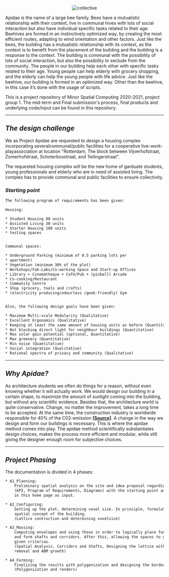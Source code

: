 <center> <img src="https://cdn.discordapp.com/attachments/784009094474366977/803614295744053258/unknown.png" alt="collective" style="width800px;"> </center>

Apidae is the name of a large  bee family. Bees have a mutualistic relationship with their context, live in communal hives with lots of social interaction but also have individual specific tasks related to their age. Beehives are formed in an instinctively optimized way, by creating the most efficient routes, adapting to wind orientation and other factors. 
Just like the bees, the building has a mutualistic relationship with its context, as the context is to benefit from the placement of the building and the building is a response to the context. The building is communal with the possibility of lots of social interaction, but also the possibility to seclude from the community. The people in our building help each other with specific tasks related to their age. Young people can help elderly with grocery shopping, and the elderly can help the young people with life advice. Just like the beehive, our building is formed in an optimized way. Other than the beehive, in this case it’s done with the usage of scripts.


This is a project repository of Minor Spatial Computing 2020-2021, project group 1. The mid-term and Final submission's process, final products and underlying code/input can be found in this repository. 
________________________________________________

## **_The design challenge_**

We as Project Apidae are requested to design a housing complex incorporating severalcommunal/public facilities for a cooperative live-work-playassociation at location "Rotterdam, The block between Vijverhofstraat, Zomerhofstraat, Schoterbosstraat, and Teilingerstraat". 

The requested housing complex will be the new home of garduate students, young professionals and elderly who are in need of assisted living. The complex has to provide communal and public facilities to ensure collectivity. 

### **_Starting point_**
```html
The following program of requirements has been given:

Housing:

* Student Housing 80 units
* Assisted Living 30 units
* Starter Housing 100 units
* testing spaces


Communal spaces:

* Underground Parking (minimum of 0.5 parking lots per
* apartment)
* Vegetation (minimum 30% of the plot)
* Workshops/Fab-Labs/Co-working Space and Start-up Offices
* Library + Cinematheque + Café/Pub + (pinball) Arcade
* Co-cooking/Restaurant
* Community Centre
* Shop (grocery, tools and crafts)
* (electricity producing/odourless /geek-friendly) Gym


Also, the following design goals have been given:

* Maximum Multi-scale Modularity (Qualitative)
* Excellent Ergonomics (Qualitative)
* Keeping at least the same amount of housing units as before (Quantitative)
* Not blocking direct light for neighbour buildings (Quantitative)
* Max solar gain potential (optional, Quantitative)
* Max greenery (Quantitative)
* Min noise (Quantitative)
* Social integration (Qualitative)
* Rational spectra of privacy and community (Qualitative)
```
________________________________________________

## **_Why Apidae?_**

As architecture students we often do things for a reason, without even knowing whether it will actually work. We would design our building in a certain shape, to maximize the amount of sunlight coming into the building, but without any scientific evidence. Besides that, the architecture world is quite conservative. Change, no matter the improvement, takes a long time to be accepted. At the same time, the construction industry is worldwide responsible for 40% of the C02-emission [**[Source]**](https://www.scientias.nl/co2-uitstoot-van-de-bouw-bereikt-recordhoogte/#:~:text=Gebouwen%20en%20de%20bouw%20zorgen,van%20de%20bouw%20een%20recordhoogte).
A change in the way we design and form our buildings is necessary. 
This is where the apidae method comes into play. The apidae method scientifically substantiates design choices, makes the process more efficient and modular, while still giving the designer enough room for subjective choices.
________________________________________________

## **_Project Phasing_**
The documentation is divided in 4 phases:
```html
* A1_Planning: 
    Preliminary spatial analysis on the site and idea proposal regarding design goals.
    (KPI, Program of Requirements, Diagrams) with the starting point as described 
    in this home page as input. 

* A2_Configuring:
    Setting up the plot, determining voxel size. In principle, formulating the 
    spatial concept of the building.
    (Lattice contruction and determining voxelsize)

* A3_Massing:
    Computing envelopes and using those in order to logically place functional spaces 
    and form shafts and corridors. After this, allowing the spaces to grow with the 
    given criterias. 
    (Spatial Analysis, Corridors and Shafts, Designing the lattice with voxel 
    removal and ABM growth)

* A4_Forming:
    Finalizing the results with polygonization and designing the borders of the voxels. 
    (Polygonization and renders)

```
